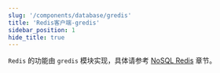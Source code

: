 ```yaml
---
slug: '/components/database/gredis'
title: 'Redis客户端-gredis'
sidebar_position: 1
hide_title: true
---
```


`Redis` 的功能由 `gredis` 模块实现，具体请参考 [NoSQL Redis](../NoSQL%20Redis/NoSQL%20Redis.md) 章节。